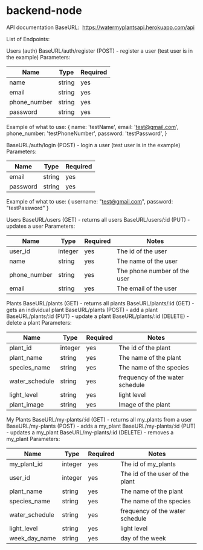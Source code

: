 # backend-node

API documentation
BaseURL:  https://watermyplantsapi.herokuapp.com/api

List of Endpoints:

Users (auth)
BaseURL/auth/register (POST) - register a user
(test user is in the example)
Parameters:

| Name         | Type   | Required |
| ------------ | ------ | -------- |
| name         | string | yes      |
| email        | string | yes      |
| phone_number | string | yes      |
| password     | string | yes      |

Example of what to use:
{
name: 'testName',
email: 'test@gmail.com',
phone_number: 'testPhoneNumber',
password: 'testPassword',
}

BaseURL/auth/login (POST) - login a user
(test user is in the example)
Parameters:

| Name     | Type   | Required |
| -------- | ------ | -------- |
| email    | string | yes      |
| password | string | yes      |

Example of what to use:
{
username: "test@gmail.com",
password: "testPassword"
}

Users
BaseURL/users (GET) - returns all users
BaseURL/users/:id (PUT) - updates a user
Parameters:

| Name         | Type    | Required | Notes                        |
| ------------ | ------- | -------- | ---------------------------- |
| user_id      | integer | yes      | The id of the user           |
| name         | string  | yes      | The name of the user         |
| phone_number | string  | yes      | The phone number of the user |
| email        | string  | yes      | The email of the user        |

Plants
BaseURL/plants (GET) - returns all plants
BaseURL/plants/:id (GET) - gets an individual plant
BaseURL/plants (POST) - add a plant
BaseURL/plants/:id (PUT) - update a plant
BaseURL/plants/:id (DELETE) - delete a plant
Parameters:

| Name           | Type    | Required | Notes                           |
| -------------- | ------- | -------- | ------------------------------- |
| plant_id       | integer | yes      | The id of the plant             |
| plant_name     | string  | yes      | The name of the plant           |
| species_name   | string  | yes      | The name of the species         |
| water_schedule | string  | yes      | frequency of the water schedule |
| light_level    | string  | yes      | light level                     |
| plant_image    | string  | yes      | Image of the plant              |

My Plants
BaseURL/my-plants/:id (GET) - returns all my_plants from a user
BaseURL/my-plants (POST) - adds a my_plant
BaseURL/my-plants/:id (PUT) - updates a my_plant
BaseURL/my-plants/:id (DELETE) - removes a my_plant
Parameters:

| Name           | Type    | Required | Notes                           |
| -------------- | ------- | -------- | ------------------------------- |
| my_plant_id    | integer | yes      | The id of my_plants             |
| user_id        | integer | yes      | The id of the user of the plant |
| plant_name     | string  | yes      | The name of the plant           |
| species_name   | string  | yes      | The name of the species         |
| water_schedule | string  | yes      | frequency of the water schedule |
| light_level    | string  | yes      | light level                     |
| week_day_name  | string  | yes      | day of the week                 |
